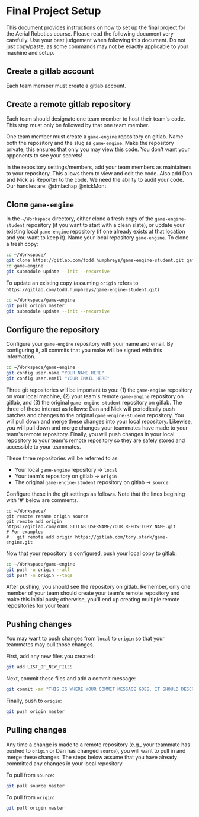 # Final Project Setup
This document provides instructions on how to set up the final project for the
Aerial Robotics course. Please read the following document very carefully. Use
your best judgement when following this document. Do not just copy/paste, as
some commands may not be exactly applicable to your machine and setup.

## Create a gitlab account
Each team member must create a gitlab account.

## Create a remote gitlab repository
Each team should designate one team member to host their team's code. This step
must only be followed by that one team member.

One team member must create a `game-engine` repository on gitlab. Name both the
repository and the slug as `game-engine`. Make the repository private; this
ensures that only you may view this code. You don't want your opponents to see 
your secrets! 

In the repository settings/members, add your team members as maintainers to your
repository. This allows them to view and edit the code. Also add Dan and Nick
as Reporter to the code. We need the ability to audit your code. Our handles
are: @dmlachap @nickMont

## Clone `game-engine`
In the `~/Workspace` directory, either clone a fresh copy of the
`game-engine-student` repository (if you want to start with a clean slate), or
update your existing local `game-engine` repository (if one already exists at
that location and you want to keep it).  Name your local repository
`game-engine`.  To clone a fresh copy:
```bash
cd ~/Workspace/
git clone https://gitlab.com/todd.humphreys/game-engine-student.git game-engine
cd game-engine
git submodule update --init --recursive
```
To update an existing copy (assuming `origin` refers to
`https://gitlab.com/todd.humphreys/game-engine-student.git`)
```bash
cd ~/Workspace/game-engine
git pull origin master
git submodule update --init --recursive
```

## Configure the repository
Configure your `game-engine` repository with your name and email. By configuring
it, all commits that you make will be signed with this information.
```bash
cd ~/Workspace/game-engine
git config user.name "YOUR NAME HERE"
git config user.email "YOUR EMAIL HERE"
```

Three git repositories will be important to you: (1) the `game-engine`
repository on your local machine, (2) your team's remote `game-engine`
repository on gitlab, and (3) the original `game-engine-student` repository on
gitlab. The three of these interact as follows: Dan and Nick will periodically
push patches and changes to the original `game-engine-student` repository. You
will pull down and merge these changes into your local repository.  Likewise,
you will pull down and merge changes your teammates have made to your team's
remote repository.  Finally, you will push changes in your local repository to
your team's remote repository so they are safely stored and accessible to your
teammates.

These three repositories will be referred to as
- Your local `game-engine` repository -> `local`
- Your team's repository on gitlab -> `origin`
- The original `game-engine-student` repository on gitlab -> `source`

Configure these in the git settings as follows. Note that the lines begining
with '#' below are comments.
```
cd ~/Workspace/
git remote rename origin source
git remote add origin https://gitlab.com/YOUR_GITLAB_USERNAME/YOUR_REPOSITORY_NAME.git
# For example:
#   git remote add origin https://gitlab.com/tony.stark/game-engine.git
```

Now that your repository is configured, push your local copy to gitlab:
```bash
cd ~/Workspace/game-engine
git push -u origin --all
git push -u origin --tags
```
After pushing, you should see the repository on gitlab.  Remember, only one
member of your team should create your team's remote repository and make
this initial push; otherwise, you'll end up creating multiple remote 
repositories for your team.

## Pushing changes
You may want to push changes from `local` to `origin` so that your teammates
may pull those changes.

First, add any new files you created:
```bash
git add LIST_OF_NEW_FILES
```

Next, commit these files and add a commit message:
```bash
git commit -am "THIS IS WHERE YOUR COMMIT MESSAGE GOES. IT SHOULD DESCRIBE WHAT YOU CHANGED"
```

Finally, push to `origin`:
```bash
git push origin master
```

## Pulling changes
Any time a change is made to a remote repository (e.g., your teammate has
pushed to `origin` or Dan has changed `source`), you will want to pull in and
merge these changes. The steps below assume that you have already committed
any changes in your local repository.

To pull from `source`:
```bash
git pull source master
```

To pull from `origin`:
```bash
git pull origin master
```



